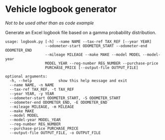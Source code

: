 # Vehicle logbook generator

*Not to be used other than as code example*

Generate an Excel logbook file based on a gamma probability distribution.

```
usage: logbook.py [-h] --name NAME --tax-ref TAX_REF [--year YEAR]
                  --odometer-start ODOMETER_START --odometer-end ODOMETER_END
                  --mileage MILEAGE --make MAKE --model MODEL --model-year
                  MODEL_YEAR --reg-number REG_NUMBER --purchase-price
                  PURCHASE_PRICE [--output-file OUTPUT_FILE]

optional arguments:
  -h, --help            show this help message and exit
  --name NAME, -n NAME
  --tax-ref TAX_REF, -t TAX_REF
  --year YEAR, -y YEAR
  --odometer-start ODOMETER_START, -S ODOMETER_START
  --odometer-end ODOMETER_END, -E ODOMETER_END
  --mileage MILEAGE, -m MILEAGE
  --make MAKE
  --model MODEL
  --model-year MODEL_YEAR
  --reg-number REG_NUMBER
  --purchase-price PURCHASE_PRICE
  --output-file OUTPUT_FILE, -o OUTPUT_FILE
```
